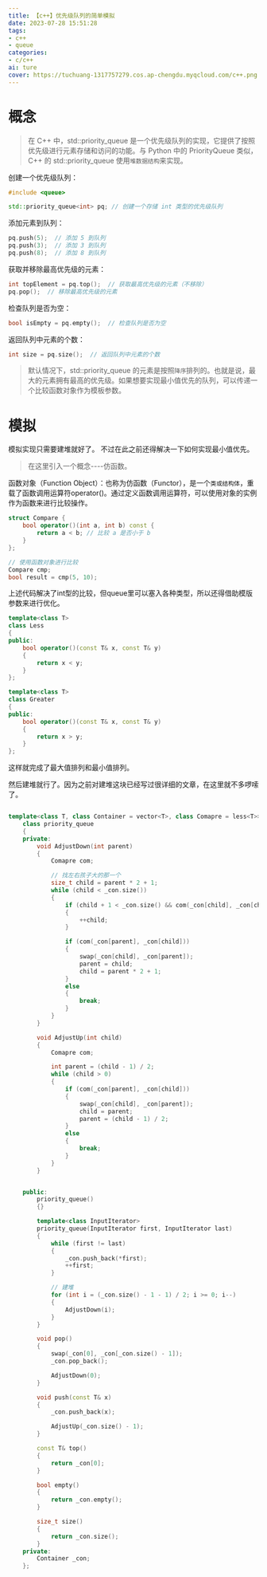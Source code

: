 ```yaml
---
title: 【c++】优先级队列的简单模拟
date: 2023-07-28 15:51:28
tags:
- c++
- queue
categories:
- c/c++
ai: ture
cover: https://tuchuang-1317757279.cos.ap-chengdu.myqcloud.com/c++.png
---
```


# 概念

>在 C\+\+ 中，std::priority_queue 是一个优先级队列的实现，它提供了按照优先级进行元素存储和访问的功能。与 Python 中的 PriorityQueue 类似，C++ 的 std::priority_queue 使用`堆数据结构`来实现。



创建一个优先级队列：

```cpp
#include <queue>

std::priority_queue<int> pq; // 创建一个存储 int 类型的优先级队列
```

添加元素到队列：

```cpp
pq.push(5);  // 添加 5 到队列
pq.push(3);  // 添加 3 到队列
pq.push(8);  // 添加 8 到队列
```

获取并移除最高优先级的元素：

```cpp
int topElement = pq.top();  // 获取最高优先级的元素（不移除）
pq.pop();  // 移除最高优先级的元素
```

检查队列是否为空：

```cpp
bool isEmpty = pq.empty();  // 检查队列是否为空
```

返回队列中元素的个数：

```cpp
int size = pq.size();  // 返回队列中元素的个数
```

>默认情况下，std::priority_queue 的元素是按照`降序`排列的。也就是说，最大的元素拥有最高的优先级。如果想要实现最小值优先的队列，可以传递一个比较函数对象作为模板参数。

# 模拟

模拟实现只需要建堆就好了。
不过在此之前还得解决一下如何实现最小值优先。

>在这里引入一个概念----仿函数。

函数对象（Function Object）：也称为仿函数（Functor），是一个`类或结构体`，重载了函数调用运算符operator()。通过定义函数调用运算符，可以使用对象的实例作为函数来进行比较操作。
```cpp
struct Compare {
    bool operator()(int a, int b) const {
        return a < b; // 比较 a 是否小于 b
    }
};

// 使用函数对象进行比较
Compare cmp;
bool result = cmp(5, 10);
```

上述代码解决了int型的比较，但queue里可以塞入各种类型，所以还得借助模版参数来进行优化。

```cpp
template<class T>
class Less
{
public:
	bool operator()(const T& x, const T& y)
	{
		return x < y;
	}
};

template<class T>
class Greater
{
public:
	bool operator()(const T& x, const T& y)
	{
		return x > y;
	}
};
```

这样就完成了最大值排列和最小值排列。

然后建堆就行了。因为之前对建堆这块已经写过很详细的文章，在这里就不多啰嗦了。

```cpp

template<class T, class Container = vector<T>, class Comapre = less<T>>
	class priority_queue
	{
	private:
		void AdjustDown(int parent)
		{
			Comapre com;

			// 找左右孩子大的那一个
			size_t child = parent * 2 + 1;
			while (child < _con.size())
			{
				if (child + 1 < _con.size() && com(_con[child], _con[child + 1]))
				{
					++child;
				}

				if (com(_con[parent], _con[child]))
				{
					swap(_con[child], _con[parent]);
					parent = child;
					child = parent * 2 + 1;
				}
				else
				{
					break;
				}
			}
		}

		void AdjustUp(int child)
		{
			Comapre com;

			int parent = (child - 1) / 2;
			while (child > 0)
			{
				if (com(_con[parent], _con[child]))
				{
					swap(_con[child], _con[parent]);
					child = parent;
					parent = (child - 1) / 2;
				}
				else
				{
					break;
				}
			}
		}


	public:
		priority_queue()
		{}

		template<class InputIterator>
		priority_queue(InputIterator first, InputIterator last)
		{
			while (first != last)
			{
				_con.push_back(*first);
				++first;
			}

			// 建堆
			for (int i = (_con.size() - 1 - 1) / 2; i >= 0; i--)
			{
				AdjustDown(i);
			}
		}

		void pop()
		{
			swap(_con[0], _con[_con.size() - 1]);
			_con.pop_back();

			AdjustDown(0);
		}

		void push(const T& x)
		{
			_con.push_back(x);

			AdjustUp(_con.size() - 1);
		}

		const T& top()
		{
			return _con[0];
		}

		bool empty()
		{
			return _con.empty();
		}

		size_t size()
		{
			return _con.size();
		}
	private:
		Container _con;
	};

```

